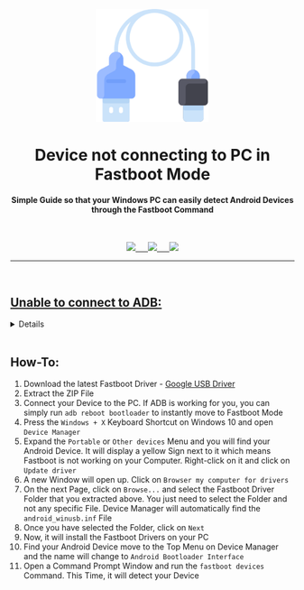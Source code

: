 <p align="center"><img src="https://github.com/K3V1991/Device-not-connecting-to-PC-in-Fastboot-Mode/blob/main/USB.png" width="200"></a>
<h1 align="center"><b>Device not connecting to PC in Fastboot Mode</b></h1>
<h4 align="center">Simple Guide so that your Windows PC can easily detect Android Devices through the Fastboot Command</h4>
<br />

<p align="center">
<a href="https://ko-fi.com/k3v1991" alt="Ko-fi"><img src="https://img.shields.io/badge/Ko--fi-F16061?style=for-the-badge&logo=ko-fi&logoColor=white"> &emsp;
<a href="https://www.paypal.com/cgi-bin/webscr?cmd=_s-xclick&hosted_button_id=HW8B98TVDLKWA" alt="PayPal"><img src="https://img.shields.io/badge/PayPal-00457C?style=for-the-badge&logo=paypal&logoColor=white"> &emsp;
<a href="https://github.com/K3V1991/Donate-Crypto/blob/main/README.md" alt="Crypto"><img src="https://img.shields.io/badge/Bitcoin-000?style=for-the-badge&logo=bitcoin&logoColor=white">
</p>
<hr />
<br />

## Unable to connect to ADB:
<details>
  <summary>Click to expand</summary>
  
1. AMD Bug - [XDA Thread](https://forum.xda-developers.com/t/fix-fastboot-issues-on-ryzen-based-pcs.4186321/)
2. Switch Device from ```Charging``` to ```File Transfer``` Mode
3. Install the latest Device Driver or Universal USB Driver
4. Try another USB Cable
5. Use another USB Port (USB 3.0 Port to USB 2.0)
6. Try to execute Fastboot Command without connecting your Device, and once it says ```waiting for device``` plug in your USB Cable
7. Windows: Click ```Change advanced power setting``` on your chosen Plan and expand ```USB Settings```. Under ```USB Settings``` Section, expand ```USB selective suspend setting``` and change it to ```Disabled``` for On Battery and Plugged In
8. Try another PC
</details>
<br />

## How-To:
1. Download the latest Fastboot Driver - [Google USB Driver](https://developer.android.com/studio/run/win-usb)
2. Extract the ZIP File
3. Connect your Device to the PC. If ADB is working for you, you can simply run ```adb reboot bootloader``` to instantly move to Fastboot Mode
4. Press the ```Windows + X``` Keyboard Shortcut on Windows 10 and open ```Device Manager```
5. Expand the ```Portable``` or ```Other devices``` Menu and you will find your Android Device. It will display a yellow Sign next to it which means Fastboot is not working on your Computer. Right-click on it and click on ```Update driver```
6. A new Window will open up. Click on ```Browser my computer for drivers```
7. On the next Page, click on ```Browse...``` and select the Fastboot Driver Folder that you extracted above. You just need to select the Folder and not any specific File. Device Manager will automatically find the ```android_winusb.inf``` File
8. Once you have selected the Folder, click on ```Next```
9. Now, it will install the Fastboot Drivers on your PC
10. Find your Android Device move to the Top Menu on Device Manager and the name will change to ```Android Bootloader Interface```
11. Open a Command Prompt Window and run the ```fastboot devices``` Command. This Time, it will detect your Device 
